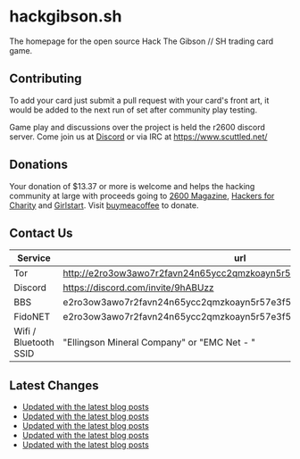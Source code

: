 # hackgibson.sh
The homepage for the open source Hack The Gibson // SH trading card game.


## Contributing

To add your card just submit a pull request with your card's front art, it would be added to the next run of set after community play testing.

Game play and discussions over the project is held the r2600 discord server. Come join us at [Discord](https://discord.com/invite/9hABUzz) or via IRC at https://www.scuttled.net/


## Donations

Your donation of $13.37 or more is welcome and helps the hacking community at large with proceeds going to [2600 Magazine](https://2600.com/), [Hackers for Charity](https://hackersforcharity.org) and [Girlstart](https://girlstart.org).  Visit [buymeacoffee](https://www.buymeacoffee.com/hackgibson.sh) to donate.


## Contact Us

Service | url
-|-
Tor | http://e2ro3ow3awo7r2favn24n65ycc2qmzkoayn5r57e3f56nvjwdcgg32ad.onion
Discord | https://discord.com/invite/9hABUzz
BBS | e2ro3ow3awo7r2favn24n65ycc2qmzkoayn5r57e3f56nvjwdcgg32ad.onion:23
FidoNET | e2ro3ow3awo7r2favn24n65ycc2qmzkoayn5r57e3f56nvjwdcgg32ad.onion:24554
Wifi / Bluetooth SSID | "Ellingson Mineral Company" or "EMC Net - <fidonet address>"

## Latest Changes
<!-- BLOG-POST-LIST:START -->
- [Updated with the latest blog posts](https://github.com/DFW2600/hackgibson.sh/commit/ffa2e71e250e94f85431900dd67a8370230edbf9)
- [Updated with the latest blog posts](https://github.com/DFW2600/hackgibson.sh/commit/d539d31da2c68f13b6d5703978fc55c752cfe3a9)
- [Updated with the latest blog posts](https://github.com/DFW2600/hackgibson.sh/commit/0f880ace24208bb223fea00e8c1a6a4b6fb1d3e4)
- [Updated with the latest blog posts](https://github.com/DFW2600/hackgibson.sh/commit/da292590df2f998668b255ba2e8bdcc0483ec8af)
- [Updated with the latest blog posts](https://github.com/DFW2600/hackgibson.sh/commit/35863bbbdefff705c9c838f0ea61f643dcad671d)
<!-- BLOG-POST-LIST:END -->
